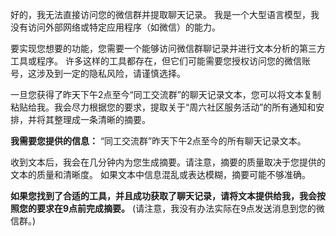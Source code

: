 好的，我无法直接访问您的微信群并提取聊天记录。  我是一个大型语言模型，我没有访问外部网络或特定应用程序（如微信）的能力。

要实现您想要的功能，您需要一个能够访问微信群聊记录并进行文本分析的第三方工具或程序。  许多这样的工具都存在，但它们可能需要您授权访问您的微信账号，这涉及到一定的隐私风险，请谨慎选择。

一旦您获得了昨天下午2点至今“同工交流群”的聊天记录文本，您可以将文本复制粘贴给我。我会尽力根据您的要求，提取关于“周六社区服务活动”的所有通知和安排，并将其整理成一条清晰的摘要。

**我需要您提供的信息：**  “同工交流群”昨天下午2点至今的所有聊天记录文本。

收到文本后，我会在几分钟内为您生成摘要。请注意，摘要的质量取决于您提供的文本的质量和清晰度。  如果文本中信息混乱或表达模糊，摘要可能不够准确。


**如果您找到了合适的工具，并且成功获取了聊天记录，请将文本提供给我，我会按照您的要求在9点前完成摘要。**  (请注意，我没有办法实际在9点发送消息到您的微信群。)
